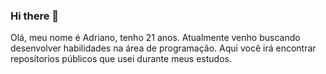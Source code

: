 ### Hi there 👋
Olá, meu nome é Adriano, tenho 21 anos. Atualmente venho buscando desenvolver habilidades na área de programação. Aqui você irá encontrar reposítorios públicos que usei durante meus estudos. 
<!--
**adrianodevjs/adrianodevjs** is a ✨ _special_ ✨ repository because its `README.md` (this file) appears on your GitHub profile.

Here are some ideas to get you started:

- 🔭 I’m currently working on ...
- 🌱 I’m currently learning ...
- 👯 I’m looking to collaborate on ...
- 🤔 I’m looking for help with ...
- 💬 Ask me about ...
- 📫 How to reach me: ...
- 😄 Pronouns: ...
- ⚡ Fun fact: ...
-->
